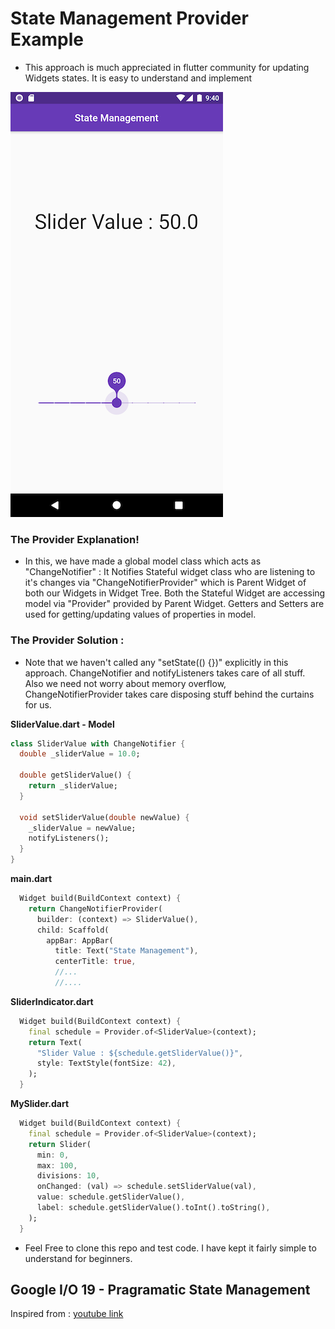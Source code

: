 # State Management Provider Example

- This approach is much appreciated in flutter community for updating Widgets states. It is easy to understand and implement

![SnapShot](./snap.png)

### The Provider Explanation!

- In this, we have made a global model class which acts as "ChangeNotifier" : It Notifies Stateful widget class who are listening to it's changes via "ChangeNotifierProvider" which is Parent Widget of both our Widgets in Widget Tree. Both the Stateful Widget are accessing model via "Provider" provided by Parent Widget. Getters and Setters are used for getting/updating values of properties in model.

### The Provider Solution : 

- Note that we haven't called any "setState(() {})" explicitly in this approach. ChangeNotifier and notifyListeners takes care of all stuff. Also we need not worry about memory overflow, ChangeNotifierProvider takes care disposing stuff behind the curtains for us.

**SliderValue.dart - Model**
```dart
class SliderValue with ChangeNotifier {
  double _sliderValue = 10.0;

  double getSliderValue() {
    return _sliderValue;
  }

  void setSliderValue(double newValue) {
    _sliderValue = newValue;
    notifyListeners();
  }
}
```

**main.dart**
```dart
  Widget build(BuildContext context) {
    return ChangeNotifierProvider(
      builder: (context) => SliderValue(),
      child: Scaffold(
        appBar: AppBar(
          title: Text("State Management"),
          centerTitle: true,
          //...
          //....
```

**SliderIndicator.dart**
```dart
  Widget build(BuildContext context) {
    final schedule = Provider.of<SliderValue>(context);
    return Text(
      "Slider Value : ${schedule.getSliderValue()}",
      style: TextStyle(fontSize: 42),
    );
  }
```

**MySlider.dart**
```dart
  Widget build(BuildContext context) {
    final schedule = Provider.of<SliderValue>(context);
    return Slider(
      min: 0,
      max: 100,
      divisions: 10,
      onChanged: (val) => schedule.setSliderValue(val),
      value: schedule.getSliderValue(),
      label: schedule.getSliderValue().toInt().toString(),
    );
  }
```

- Feel Free to clone this repo and test code. I have kept it fairly simple to understand for beginners.

## Google I/O 19 - Pragramatic State Management

Inspired from : [youtube link](https://youtu.be/d_m5csmrf7I)


